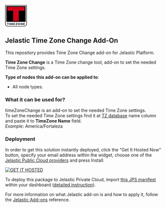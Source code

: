 [![Time Zone Change](images/timezone-logo.png)](../../../time-zone-change)
## Jelastic Time Zone Change Add-On

This repository provides Time Zone Change add-on for Jelastic Platform.

**Time Zone Change** is a Time Zone change tool, add-on to set the needed Time Zone settings.

**Type of nodes this add-on can be applied to**: 
- All node types.

### What it can be used for?
timeZoneChange is an add-on to set the needed Time Zone settings.  
To set the needed Time Zone settings find it at [TZ database](https://en.wikipedia.org/wiki/List_of_tz_database_time_zones) name column and paste it to **TimeZone Name** field.  
_Example_: America/Fortaleza   

### Deployment

In order to get this solution instantly deployed, click the "Get It Hosted Now" button, specify your email address within the widget, choose one of the [Jelastic Public Cloud providers](https://jelastic.cloud) and press Install.

[![GET IT HOSTED](https://raw.githubusercontent.com/jelastic-jps/jpswiki/master/images/getithosted.png)](https://jelastic.com/install-application/?manifest=https%3A%2F%2Fgithub.com%2Fjelastic-jps%2Ftime-zone-change%2Fraw%2Fmaster%2Fmanifest.jps)

To deploy this package to Jelastic Private Cloud, import [this JPS manifest](../../raw/master/manifest.jps) within your dashboard ([detailed instruction](https://docs.jelastic.com/environment-export-import#import)).

For more information on what Jelastic add-on is and how to apply it, follow the [Jelastic Add-ons](https://github.com/jelastic-jps/jpswiki/wiki/Jelastic-Addons) reference.
